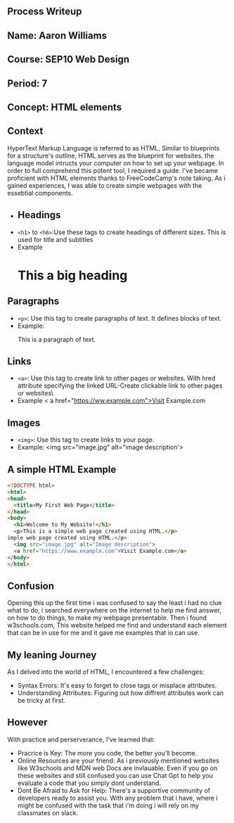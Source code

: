 ## Process Writeup
## Name: Aaron Williams
## Course: SEP10 Web Design
## Period: 7
## Concept: HTML elements
## Context
HyperText Markup Language is referred to as HTML. Similar to blueprints for a structure's outline, HTML serves as the blueprint for websites. the language model intructs your computer on how to set up your webpage. In order to full comprehend this potent tool, I required a guide. I've became proficient with HTML elements thanks to FreeCodeCamp's note taking. As i gained experiences, I was able to create simple webpages with the essebtial components.
* ## Headings
 * `<h1>` to `<h6>`:Use these tags to create headings of different sizes. This is used for title and subtitles
 * Example <h1> This a big heading  </h1>
## Paragraphs
* `<p>`: Use this tag to create paragraphs of text. It defines blocks of text.
* Example:  <p> This is a paragraph of text.</p> 

## Links
* `<a>`: Use this tag to create  link to other pages or websites. With hred attribute specifying the linked URL-Create clickable link to other pages or websites\
* Example < a href="https://ww.example.com">Visit Example.com</a>
## Images
* `<img>`: Use this tag to create links to your page.
* Example: <img src="image.jpg" alt="image description'>
## A simple HTML Example
```html
<!DOCTYPE html>
<html>
<head>
  <title>My First Web Page</title>
</head>
<body>
  <h1>Welcome to My Website!</h1>
  <p>This is a simple web page created using HTML.</p>
imple web page created using HTML.</p>
  <img src="image.jpg" alt="Image description">
  <a href="https://www.example.com">Visit Example.com</a>
</body>
</html>
```
## Confusion
Opening this up the first time i was confused to say the least i had no clue what to do,  i searched everywhere on the internet to help me find answer, on how to do things, to make my webpage presentable. Then i found w3schools.com, This website helped me find and understand each element that can be in use for me and it gave me examples that io can use.
## My leaning Journey
As I delved into the world of HTML, I encountered a few challenges:
* Syntax Errors: It's easy to forget to close tags or misplace attributes.
* Understanding Attributes: Figuring out how diffrent attributes work can be tricky at first.
## However
With practice and perserverance, I've learned that:
* Pracrice is Key: The more you code, the better you'll become.
* Online Resources are your friend: As i previously mentioned websites like W3schools and MDN web Docs are invlauable. Even if you go on these websites and still confused you can use Chat Gpt to help you evaluate a code that you simply dont understand.
* Dont Be Afraid to Ask for Help: There's a supportive community of developers ready to assist you. With any problem that i have, where i might be confused with the task that i'm doing i will rely on my classmates on slack.
